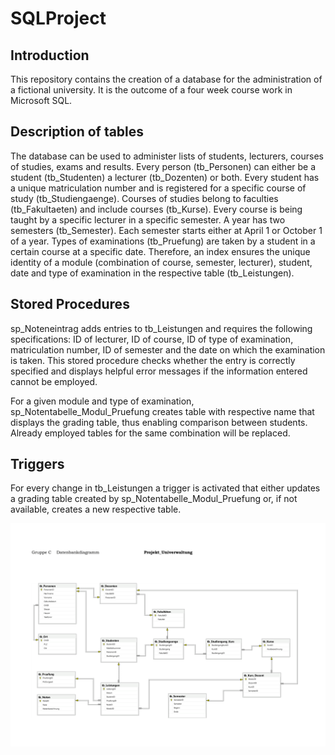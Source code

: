 # SQLProject

## Introduction
This repository contains the creation of a database for the administration of a fictional university. It is the outcome of a four week course work in Microsoft SQL.

## Description of tables
The database can be used to administer lists of students, lecturers, courses of studies, exams and results. Every person (tb_Personen) can either be a student (tb_Studenten) a lecturer (tb_Dozenten) or both. Every student has a unique matriculation number and is registered for a specific course of study (tb_Studiengaenge). Courses of studies belong to faculties (tb_Fakultaeten) and include courses (tb_Kurse). Every course is being taught by a specific lecturer in a specific semester. A year has two semesters (tb_Semester). Each semester starts either at April 1 or October 1 of a year. Types of examinations (tb_Pruefung) are taken by a student in a certain course at a specific date. Therefore, an index ensures the unique identity of a module (combination of course, semester, lecturer), student, date and type of examination in the respective table (tb_Leistungen).

## Stored Procedures
sp_Noteneintrag adds entries to tb_Leistungen and requires the following specifications: ID of lecturer, ID of course, ID of type of examination, matriculation number, ID of semester and the date on which the examination is taken. This stored procedure checks whether the entry is correctly specified and displays helpful error messages if the information entered cannot be employed.

For a given module and type of examination, sp_Notentabelle_Modul_Pruefung creates table with respective name that displays the grading table, thus enabling comparison between students. Already employed tables for the same combination will be replaced.

## Triggers
For every change in tb_Leistungen a trigger is activated that either updates a grading table created by sp_Notentabelle_Modul_Pruefung or, if not available, creates a new respective table.


![Diagramm](/Diagramm/Datenbankdiagramm_Projekt_Univerwaltung-1.png)
